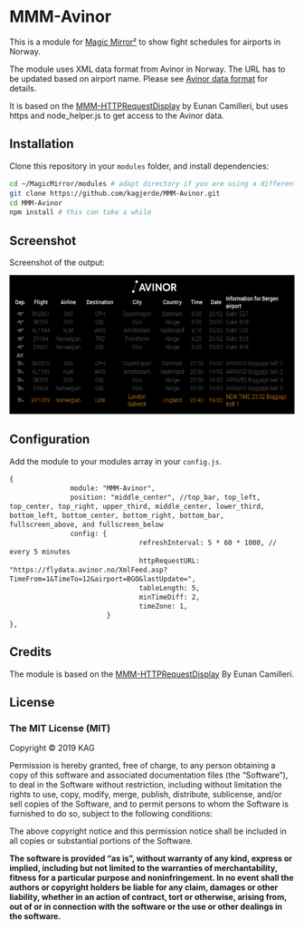 # MMM-Avinor
This is a module for [Magic Mirror²](https://github.com/MichMich/MagicMirror) to show fight schedules for airports in Norway.

The module uses XML data format from Avinor in Norway. The URL has to be updated based on airport name.
Please see [Avinor data format](https://avinor.no/konsern/tjenester/flydata/flydata-i-xml-format) for details.

It is based on the [MMM-HTTPRequestDisplay](https://github.com/Eunanibus/MMM-HTTPRequestDisplay) by Eunan Camilleri, but uses https and node_helper.js to get access to the Avinor data.

## Installation

Clone this repository in your `modules` folder, and install dependencies:
```bash
cd ~/MagicMirror/modules # adapt directory if you are using a different one
git clone https://github.com/kagjerde/MMM-Avinor.git
cd MMM-Avinor
npm install # this can take a while
```
## Screenshot

Screenshot of the output:

![Full](Avinor_screenshot.png)

## Configuration

Add the module to your modules array in your `config.js`.
```
{
               module: "MMM-Avinor",
               position: "middle_center", //top_bar, top_left, top_center, top_right, upper_third, middle_center, lower_third, bottom_left, bottom_center, bottom_right, bottom_bar, fullscreen_above, and fullscreen_below
               config: {
                                refreshInterval: 5 * 60 * 1000, // every 5 minutes
                                httpRequestURL: "https://flydata.avinor.no/XmlFeed.asp?TimeFrom=1&TimeTo=12&airport=BGO&lastUpdate=",
                                tableLength: 5,
                                minTimeDiff: 2,
                                timeZone: 1,
                        }
},
```

## Credits

The module is based on the [MMM-HTTPRequestDisplay](https://github.com/Eunanibus/MMM-HTTPRequestDisplay) By Eunan Camilleri.

## License

### The MIT License (MIT)

Copyright © 2019 KAG

Permission is hereby granted, free of charge, to any person
obtaining a copy of this software and associated documentation
files (the “Software”), to deal in the Software without
restriction, including without limitation the rights to use,
copy, modify, merge, publish, distribute, sublicense, and/or sell
copies of the Software, and to permit persons to whom the
Software is furnished to do so, subject to the following
conditions:

The above copyright notice and this permission notice shall be
included in all copies or substantial portions of the Software.

**The software is provided “as is”, without warranty of any kind, express or implied, including but not limited to the warranties of merchantability, fitness for a particular purpose and noninfringement. In no event shall the authors or copyright holders be liable for any claim, damages or other liability, whether in an action of contract, tort or otherwise, arising from, out of or in connection with the software or the use or other dealings in the software.**
